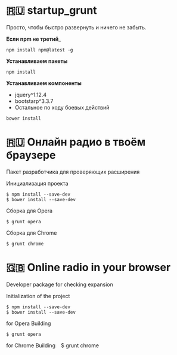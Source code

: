# :ru: startup_grunt
Просто, чтобы быстро развернуть и ничего не забыть.

__Если npm не третий___
```
npm install npm@latest -g
```
__Устанавливаем пакеты__
```
npm install
```
__Устанавливаем компоненты__
- jquery^1.12.4
- bootstarp^3.3.7
- Остальное по ходу боевых действий
```
bower install
```

# :ru: Онлайн радио в твоём браузере
Пакет разработчика для проверяющих расширения

Инициализация проекта
````
$ npm install --save-dev
$ bower install --save-dev
````
Сборка для Opera
````
$ grunt opera
````
Сборка для Chrome
````
$ grunt chrome
````

# :gb: Online radio in your browser
Developer package for checking expansion

Initialization of the project
````
$ npm install --save-dev
$ bower install --save-dev
````
for Opera Building
````
$ grunt opera
````
for Chrome Building
`` ``
$ grunt chrome
````
